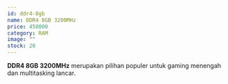 ```yaml
---
id: ddr4-8gb
name: DDR4 8GB 3200MHz
price: 450000
category: RAM
image: ""
stock: 20
---
```


**DDR4 8GB 3200MHz** merupakan pilihan populer untuk gaming menengah dan multitasking lancar.

